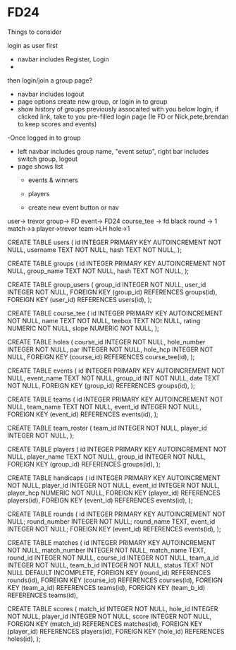 # FD24

Things to consider

login as user first
- navbar includes Register, Login
-   

then login/join a group page?
-   navbar includes logout
- page options create new group, or login in to group
-   show history of groups previously assocaited with you below login, if clicked link, take to you pre-filled login page
    (Ie FD or Nick,pete,brendan to keep scores and events)

-Once logged in to group
-   left navbar includes group name, "event setup", right bar includes switch group, logout 
-   page shows list
    - events & winners
    - players 

    - create new event button or nav 



user-> trevor
group-> FD
event-> FD24
course_tee -> fd black
round -> 1
match->a
player->trevor
team->LH
hole->1



CREATE TABLE users (
    id INTEGER PRIMARY KEY AUTOINCREMENT NOT NULL,
    username TEXT NOT NULL,
    hash TEXT NOT NULL,
);

CREATE TABLE groups (
    id INTEGER PRIMARY KEY AUTOINCREMENT NOT NULL,
    group_name TEXT NOT NULL,
    hash TEXT NOT NULL,
);

CREATE TABLE group_users (
    group_id INTEGER NOT NULL,
    user_id INTEGER NOT NULL,
    FOREIGN KEY (group_id) REFERENCES groups(id),
    FOREIGN KEY (user_id) REFERENCES users(id),
);

CREATE TABLE course_tee (
    id INTEGER PRIMARY KEY AUTOINCREMENT NOT NULL,
    name TEXT NOT NULL,
    teebox TEXT NOt NULL,
    rating NUMERIC NOT NULL,
    slope NUMERIC NOT NULL,
);

CREATE TABLE holes (
    course_id INTEGER NOT NULL,
    hole_number INTEGER NOT NULL,
    par INTEGER NOT NULL,
    hole_hcp INTEGER NOT NULL,
    FOREIGN KEY (course_id) REFERENCES course_tee(id),
);

CREATE TABLE events (
    id INTEGER PRIMARY KEY AUTOINCREMENT NOT NULL,
    event_name TEXT NOT NULL,
    group_id INT NOT NULL,
    date TEXT NOT NULL,
    FOREIGN KEY (group_id) REFERENCES groups(id),
);

CREATE TABLE teams (
    id INTEGER PRIMARY KEY AUTOINCREMENT NOT NULL,
    team_name TEXT NOT NULL,
    event_id INTEGER NOT NULL,
    FOREIGN KEY (event_id) REFERENCES events(id),
);

CREATE TABLE team_roster (
    team_id INTEGER NOT NULL,
    player_id INTEGER NOT NULL,
);

CREATE TABLE players (
    id INTEGER PRIMARY KEY AUTOINCREMENT NOT NULL,
    player_name TEXT NOT NULL,
    group_id INTEGER NOT NULL,
    FOREIGN KEY (group_id) REFERENCES groups(id),
);

CREATE TABLE handicaps (
    id INTEGER PRIMARY KEY AUTOINCREMENT NOT NULL,
    player_id INTEGER NOT NULL,
    event_id INTEGER NOT NULL,
    player_hcp NUMERIC NOT NULL,
    FOREIGN KEY (player_id) REFERENCES players(id),
    FOREIGN KEY (event_id) REFERENCES events(id),
);

CREATE TABLE rounds (
    id INTEGER PRIMARY KEY AUTOINCREMENT NOT NULL;
    round_number INTEGER NOT NULL;
    round_name TEXT,
    event_id INTEGER NOT NULL;
    FOREIGN KEY (event_id) REFERENCES events(id),
);

CREATE TABLE matches (
    id INTEGER PRIMARY KEY AUTOINCREMENT NOT NULL,
    match_number INTEGER NOT NULL,
    match_name TEXT,
    round_id INTEGER NOT NULL,
    course_id INTEGER NOT NULL,
    team_a_id INTEGER NOT NULL,
    team_b_id INTEGER NOT NULL,
    status TEXT NOT NULL DEFAULT INCOMPLETE,
    FOREIGN KEY (round_id) REFERENCES rounds(id),
    FOREIGN KEY (course_id) REFERENCES courses(id),
    FOREIGN KEY (team_a_id) REFERENCES teams(id),
    FOREIGN KEY (team_b_id) REFERENCES teams(id),

CREATE TABLE scores (
    match_id INTEGER NOT NULL,
    hole_id INTEGER NOT NULL,
    player_id INTEGER NOT NULL,
    score INTEGER NOT NULL,
    FOREIGN KEY (match_id) REFERENCES matches(id),
    FOREIGN KEY (player_id) REFERENCES players(id),
    FOREIGN KEY (hole_id) REFERENCES holes(id),
);

